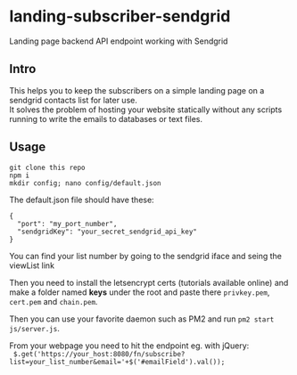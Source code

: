 # landing-subscriber-sendgrid
Landing page backend API endpoint working with Sendgrid

## Intro

This helps you to keep the subscribers on a simple landing page on a sendgrid contacts list for later use.  
It solves the problem of hosting your website statically without any scripts running to write the emails to databases or text files.

## Usage

`git clone this repo`  
`npm i`  
`mkdir config; nano config/default.json`  

The default.json file should have these:  
```
{
  "port": "my_port_number",
  "sendgridKey": "your_secret_sendgrid_api_key"
}

```

You can find your list number by going to the sendgrid iface and seing the viewList link

Then you need to install the letsencrypt certs (tutorials available online) and make a folder named **keys** under 
the root and paste there `privkey.pem`, `cert.pem` and `chain.pem`.  

Then you can use your favorite daemon such as PM2 and run `pm2 start js/server.js`.  

From your webpage you need to hit the endpoint eg. with jQuery:  
` $.get('https://your_host:8080/fn/subscribe?list=your_list_number&email='+$('#emailField').val());`

